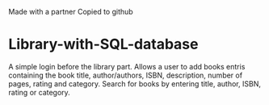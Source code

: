 Made with a partner
Copied to github

# Library-with-SQL-database
A simple login before the library part. Allows a user to add books entris containing the book title, author/authors, ISBN, description, number of pages, rating and category. Search for books by entering title, author, ISBN, rating or category.
